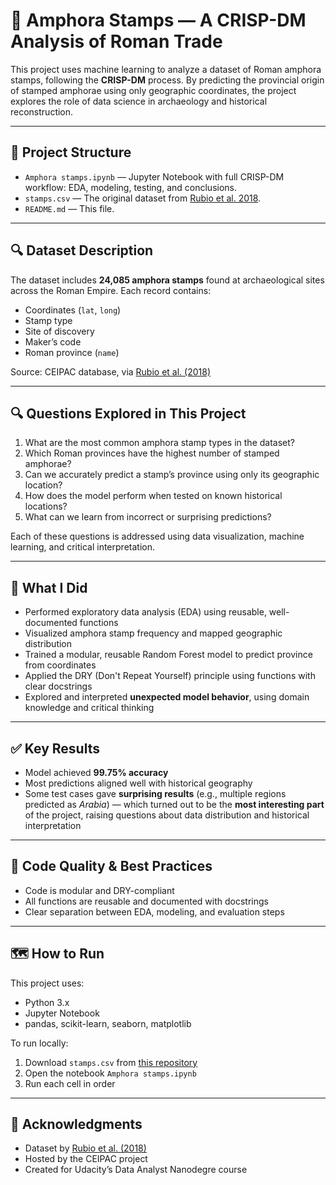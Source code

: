 # 🏺 Amphora Stamps — A CRISP-DM Analysis of Roman Trade

This project uses machine learning to analyze a dataset of Roman amphora stamps, following the **CRISP-DM** process. By predicting the provincial origin of stamped amphorae using only geographic coordinates, the project explores the role of data science in archaeology and historical reconstruction.

---

## 📁 Project Structure

- `Amphora stamps.ipynb` — Jupyter Notebook with full CRISP-DM workflow: EDA, modeling, testing, and conclusions.
- `stamps.csv` — The original dataset from [Rubio et al. 2018](https://github.com/xrubio/ecologyStamps).
- `README.md` — This file.

---

## 🔍 Dataset Description

The dataset includes **24,085 amphora stamps** found at archaeological sites across the Roman Empire. Each record contains:
- Coordinates (`lat`, `long`)
- Stamp type
- Site of discovery
- Maker’s code
- Roman province (`name`)

Source: CEIPAC database, via [Rubio et al. (2018)](https://doi.org/10.1016/j.jas.2018.02.010)

---

## 🔍 Questions Explored in This Project

1. What are the most common amphora stamp types in the dataset?
2. Which Roman provinces have the highest number of stamped amphorae?
3. Can we accurately predict a stamp’s province using only its geographic location?
4. How does the model perform when tested on known historical locations?
5. What can we learn from incorrect or surprising predictions?

Each of these questions is addressed using data visualization, machine learning, and critical interpretation.

---

## 🧠 What I Did

- Performed exploratory data analysis (EDA) using reusable, well-documented functions
- Visualized amphora stamp frequency and mapped geographic distribution
- Trained a modular, reusable Random Forest model to predict province from coordinates
- Applied the DRY (Don't Repeat Yourself) principle using functions with clear docstrings
- Explored and interpreted **unexpected model behavior**, using domain knowledge and critical thinking

---

## ✅ Key Results

- Model achieved **99.75% accuracy**
- Most predictions aligned well with historical geography
- Some test cases gave **surprising results** (e.g., multiple regions predicted as *Arabia*) — which turned out to be the **most interesting part** of the project, raising questions about data distribution and historical interpretation

---

## 🧰 Code Quality & Best Practices

- Code is modular and DRY-compliant
- All functions are reusable and documented with docstrings
- Clear separation between EDA, modeling, and evaluation steps

---

## 🗺️ How to Run

This project uses:
- Python 3.x
- Jupyter Notebook
- pandas, scikit-learn, seaborn, matplotlib

To run locally:
1. Download `stamps.csv` from [this repository](https://github.com/xrubio/ecologyStamps/blob/master/data/stamps.csv)
2. Open the notebook `Amphora stamps.ipynb`
3. Run each cell in order

---

## 🙏 Acknowledgments

- Dataset by [Rubio et al. (2018)](https://doi.org/10.1016/j.jas.2018.02.010)
- Hosted by the CEIPAC project
- Created for Udacity’s Data Analyst Nanodegre course

